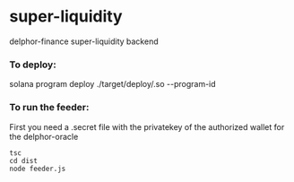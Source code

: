 # super-liquidity
delphor-finance super-liquidity backend

### To deploy:
solana program deploy ./target/deploy/<PROGRAM>.so --program-id <PROGRAM-ID>

### To run the feeder:
First you need a .secret file with the privatekey of the authorized wallet for the delphor-oracle
```
tsc
cd dist
node feeder.js
```